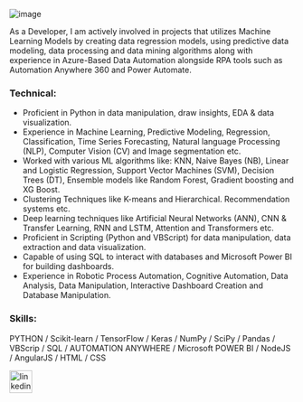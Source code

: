 ![image](https://github.com/dahiyajoy/dahiyajoy/assets/169536617/06974dad-13a5-4417-9b5b-9c5adfa3831c)


As a Developer, I am actively involved in projects that utilizes Machine Learning Models by creating data regression models, using predictive data modeling, data processing and data mining algorithms along with experience in Azure-Based Data Automation alongside RPA tools such as Automation Anywhere 360 and Power Automate.


### Technical:

- Proficient in Python in data manipulation, draw insights, EDA & data visualization.
- Experience in Machine Learning, Predictive Modeling, Regression, Classification, Time Series Forecasting, Natural language
  Processing (NLP), Computer Vision (CV) and Image segmentation etc.
- Worked with various ML algorithms like: KNN, Naive Bayes (NB), Linear and Logistic Regression, Support Vector
  Machines (SVM), Decision Trees (DT), Ensemble models like Random Forest, Gradient boosting and XG Boost.
- Clustering Techniques like K-means and Hierarchical. Recommendation systems etc.
- Deep learning techniques like Artificial Neural Networks (ANN), CNN & Transfer Learning, RNN and LSTM, Attention and
  Transformers etc.
- Proficient in Scripting (Python and VBScript) for data manipulation, data extraction and data visualization.
- Capable of using SQL to interact with databases and Microsoft Power BI for building dashboards.
- Experience in Robotic Process Automation, Cognitive Automation, Data Analysis, Data Manipulation, Interactive Dashboard
  Creation and Database Manipulation.
  

### Skills:

PYTHON / Scikit-learn / TensorFlow / Keras / NumPy / SciPy / Pandas / VBScrip / SQL / AUTOMATION ANYWHERE / Microsoft POWER BI / NodeJS / AngularJS / HTML / CSS


[<img src='https://cdn.jsdelivr.net/npm/simple-icons@3.0.1/icons/linkedin.svg' alt='linkedin' height='40'>](https://www.linkedin.com/in/joy-dahiya/)  

